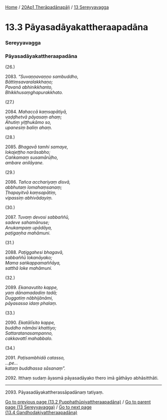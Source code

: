 
[Home](/) / [20Ap1 Therāpadānapāḷi](/tipitaka/20Ap1.md) / [13 Sereyyavagga](/tipitaka/20Ap1/13.md)

# 13.3 Pāyasadāyakattheraapadāna

### Sereyyavagga

### Pāyasadāyakattheraapadāna

(26.)

2083\. _“Suvaṇṇavaṇṇo sambuddho,_  
_Bāttiṃsavaralakkhaṇo;_  
_Pavanā abhinikkhanto,_  
_Bhikkhusaṃghapurakkhato._  


(27.)

2084\. _Mahaccā kaṃsapātiyā,_  
_vaḍḍhetvā pāyasaṃ ahaṃ;_  
_Āhutiṃ yiṭṭhukāmo so,_  
_upanesiṃ baliṃ ahaṃ._  


(28.)

2085\. _Bhagavā tamhi samaye,_  
_lokajeṭṭho narāsabho;_  
_Caṅkamaṃ susamārūḷho,_  
_ambare anilāyane._  


(29.)

2086\. _Tañca acchariyaṃ disvā,_  
_abbhutaṃ lomahaṃsanaṃ;_  
_Ṭhapayitvā kaṃsapātiṃ,_  
_vipassiṃ abhivādayiṃ._  


(30.)

2087\. _Tuvaṃ devosi sabbaññū,_  
_sadeve sahamānuse;_  
_Anukampaṃ upādāya,_  
_paṭigaṇha mahāmuni._  


(31.)

2088\. _Paṭiggahesi bhagavā,_  
_sabbaññū lokanāyako;_  
_Mama saṅkappamaññāya,_  
_satthā loke mahāmuni._  


(32.)

2089\. _Ekanavutito kappe,_  
_yaṃ dānamadadiṃ tadā;_  
_Duggatiṃ nābhijānāmi,_  
_pāyasassa idaṃ phalaṃ._  


(33.)

2090\. _Ekatālīsito kappe,_  
_buddho nāmāsi khattiyo;_  
_Sattaratanasampanno,_  
_cakkavattī mahabbalo._  


(34.)

2091\. _Paṭisambhidā catasso,_  
_…pe…_  
_kataṃ buddhassa sāsanaṃ”._  


2092\. Itthaṃ sudaṃ āyasmā pāyasadāyako thero imā gāthāyo abhāsitthāti.

---

2093\. Pāyasadāyakattherassāpadānaṃ tatiyaṃ.



[Go to previous page (13.2 Pupphathūpiyattheraapadāna)](/tipitaka/20Ap1/13/13.2.md) / [Go to parent page (13 Sereyyavagga)](/tipitaka/20Ap1/13.md) / [Go to next page (13.4 Gandhodakiyattheraapadāna)](/tipitaka/20Ap1/13/13.4.md)


